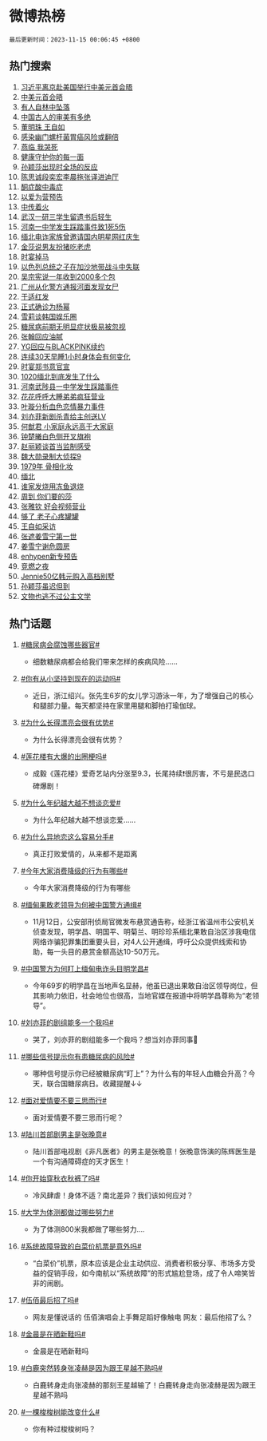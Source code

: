 # 微博热榜

`最后更新时间：2023-11-15 00:06:45 +0800`

## 热门搜索

1. [习近平离京赴美国举行中美元首会晤](https://m.weibo.cn/search?containerid=100103type%3D1%26t%3D10%26q%3D%23%E4%B9%A0%E8%BF%91%E5%B9%B3%E7%A6%BB%E4%BA%AC%E8%B5%B4%E7%BE%8E%E5%9B%BD%E4%B8%BE%E8%A1%8C%E4%B8%AD%E7%BE%8E%E5%85%83%E9%A6%96%E4%BC%9A%E6%99%A4%23&stream_entry_id=51&isnewpage=1&extparam=seat%3D1%26q%3D%2523%25E4%25B9%25A0%25E8%25BF%2591%25E5%25B9%25B3%25E7%25A6%25BB%25E4%25BA%25AC%25E8%25B5%25B4%25E7%25BE%258E%25E5%259B%25BD%25E4%25B8%25BE%25E8%25A1%258C%25E4%25B8%25AD%25E7%25BE%258E%25E5%2585%2583%25E9%25A6%2596%25E4%25BC%259A%25E6%2599%25A4%2523%26filter_type%3Drealtimehot%26stream_entry_id%3D51%26c_type%3D51%26pos%3D0%26cate%3D10103%26dgr%3D0%26display_time%3D1699978003%26pre_seqid%3D1699978003020020871227)
1. [中美元首会晤](https://m.weibo.cn/search?containerid=100103type%3D1%26t%3D10%26q%3D%23%E4%B8%AD%E7%BE%8E%E5%85%83%E9%A6%96%E4%BC%9A%E6%99%A4%23&stream_entry_id=31&isnewpage=1&extparam=seat%3D1%26lcate%3D5001%26c_type%3D31%26q%3D%2523%25E4%25B8%25AD%25E7%25BE%258E%25E5%2585%2583%25E9%25A6%2596%25E4%25BC%259A%25E6%2599%25A4%2523%26cate%3D5001%26dgr%3D0%26stream_entry_id%3D31%26filter_type%3Drealtimehot%26band_rank%3D1%26realpos%3D1%26flag%3D0%26pos%3D0%26display_time%3D1699978003%26pre_seqid%3D1699978003020020871227)
1. [有人自林中坠落](https://m.weibo.cn/search?containerid=100103type%3D1%26t%3D10%26q%3D%23%E6%9C%89%E4%BA%BA%E8%87%AA%E6%9E%97%E4%B8%AD%E5%9D%A0%E8%90%BD%23&stream_entry_id=31&isnewpage=1&extparam=seat%3D1%26lcate%3D5001%26c_type%3D31%26q%3D%2523%25E6%259C%2589%25E4%25BA%25BA%25E8%2587%25AA%25E6%259E%2597%25E4%25B8%25AD%25E5%259D%25A0%25E8%2590%25BD%2523%26cate%3D5001%26dgr%3D0%26stream_entry_id%3D31%26filter_type%3Drealtimehot%26band_rank%3D2%26realpos%3D2%26flag%3D0%26pos%3D1%26display_time%3D1699978003%26pre_seqid%3D1699978003020020871227)
1. [中国古人的审美有多绝](https://m.weibo.cn/search?containerid=100103type%3D1%26t%3D10%26q%3D%23%E4%B8%AD%E5%9B%BD%E5%8F%A4%E4%BA%BA%E7%9A%84%E5%AE%A1%E7%BE%8E%E6%9C%89%E5%A4%9A%E7%BB%9D%23&stream_entry_id=31&isnewpage=1&extparam=seat%3D1%26lcate%3D5001%26c_type%3D31%26q%3D%2523%25E4%25B8%25AD%25E5%259B%25BD%25E5%258F%25A4%25E4%25BA%25BA%25E7%259A%2584%25E5%25AE%25A1%25E7%25BE%258E%25E6%259C%2589%25E5%25A4%259A%25E7%25BB%259D%2523%26cate%3D5001%26dgr%3D0%26stream_entry_id%3D31%26filter_type%3Drealtimehot%26band_rank%3D3%26realpos%3D3%26flag%3D0%26pos%3D2%26display_time%3D1699978003%26pre_seqid%3D1699978003020020871227)
1. [董明珠 王自如](https://m.weibo.cn/search?containerid=100103type%3D1%26t%3D10%26q%3D%E8%91%A3%E6%98%8E%E7%8F%A0+%E7%8E%8B%E8%87%AA%E5%A6%82&stream_entry_id=31&isnewpage=1&extparam=seat%3D1%26lcate%3D5001%26c_type%3D31%26q%3D%25E8%2591%25A3%25E6%2598%258E%25E7%258F%25A0%2520%25E7%258E%258B%25E8%2587%25AA%25E5%25A6%2582%26cate%3D5001%26dgr%3D0%26stream_entry_id%3D31%26filter_type%3Drealtimehot%26band_rank%3D4%26realpos%3D4%26flag%3D1%26pos%3D3%26display_time%3D1699978003%26pre_seqid%3D1699978003020020871227)
1. [感染幽门螺杆菌胃癌风险或翻倍](https://m.weibo.cn/search?containerid=100103type%3D1%26t%3D10%26q%3D%23%E6%84%9F%E6%9F%93%E5%B9%BD%E9%97%A8%E8%9E%BA%E6%9D%86%E8%8F%8C%E8%83%83%E7%99%8C%E9%A3%8E%E9%99%A9%E6%88%96%E7%BF%BB%E5%80%8D%23&stream_entry_id=31&isnewpage=1&extparam=seat%3D1%26lcate%3D5001%26c_type%3D31%26q%3D%2523%25E6%2584%259F%25E6%259F%2593%25E5%25B9%25BD%25E9%2597%25A8%25E8%259E%25BA%25E6%259D%2586%25E8%258F%258C%25E8%2583%2583%25E7%2599%258C%25E9%25A3%258E%25E9%2599%25A9%25E6%2588%2596%25E7%25BF%25BB%25E5%2580%258D%2523%26cate%3D5001%26dgr%3D0%26stream_entry_id%3D31%26filter_type%3Drealtimehot%26band_rank%3D5%26realpos%3D5%26flag%3D1%26pos%3D4%26display_time%3D1699978003%26pre_seqid%3D1699978003020020871227)
1. [燕临 我哭死](https://m.weibo.cn/search?containerid=100103type%3D1%26t%3D10%26q%3D%E7%87%95%E4%B8%B4+%E6%88%91%E5%93%AD%E6%AD%BB&stream_entry_id=31&isnewpage=1&extparam=seat%3D1%26lcate%3D5001%26c_type%3D31%26q%3D%25E7%2587%2595%25E4%25B8%25B4%2520%25E6%2588%2591%25E5%2593%25AD%25E6%25AD%25BB%26cate%3D5001%26dgr%3D0%26stream_entry_id%3D31%26filter_type%3Drealtimehot%26band_rank%3D6%26realpos%3D6%26flag%3D0%26pos%3D5%26display_time%3D1699978003%26pre_seqid%3D1699978003020020871227)
1. [健康守护你的每一面](https://m.weibo.cn/search?containerid=100103type%3D1%26t%3D10%26q%3D%23%E5%81%A5%E5%BA%B7%E5%AE%88%E6%8A%A4%E4%BD%A0%E7%9A%84%E6%AF%8F%E4%B8%80%E9%9D%A2%23&stream_entry_id=31&isnewpage=1&extparam=seat%3D1%26topic_ad%3D1%26lcate%3D5001%26stream_entry_id%3D31%26c_type%3D31%26q%3D%2523%25E5%2581%25A5%25E5%25BA%25B7%25E5%25AE%2588%25E6%258A%25A4%25E4%25BD%25A0%25E7%259A%2584%25E6%25AF%258F%25E4%25B8%2580%25E9%259D%25A2%2523%26dgr%3D0%26filter_type%3Drealtimehot%26adid%3D211485%26is_ad_pos%3D1%26band_rank%3D7%26pos%3D6%26cate%3D5001%26display_time%3D1699978003%26pre_seqid%3D1699978003020020871227)
1. [孙颖莎出现时全场的反应](https://m.weibo.cn/search?containerid=100103type%3D1%26t%3D10%26q%3D%23%E5%AD%99%E9%A2%96%E8%8E%8E%E5%87%BA%E7%8E%B0%E6%97%B6%E5%85%A8%E5%9C%BA%E7%9A%84%E5%8F%8D%E5%BA%94%23&stream_entry_id=31&isnewpage=1&extparam=seat%3D1%26lcate%3D5001%26c_type%3D31%26q%3D%2523%25E5%25AD%2599%25E9%25A2%2596%25E8%258E%258E%25E5%2587%25BA%25E7%258E%25B0%25E6%2597%25B6%25E5%2585%25A8%25E5%259C%25BA%25E7%259A%2584%25E5%258F%258D%25E5%25BA%2594%2523%26cate%3D5001%26dgr%3D0%26stream_entry_id%3D31%26filter_type%3Drealtimehot%26band_rank%3D7%26realpos%3D7%26flag%3D16%26pos%3D7%26display_time%3D1699978003%26pre_seqid%3D1699978003020020871227)
1. [陈思诚段奕宏李晨拖张译进迪厅](https://m.weibo.cn/search?containerid=100103type%3D1%26t%3D10%26q%3D%E9%99%88%E6%80%9D%E8%AF%9A%E6%AE%B5%E5%A5%95%E5%AE%8F%E6%9D%8E%E6%99%A8%E6%8B%96%E5%BC%A0%E8%AF%91%E8%BF%9B%E8%BF%AA%E5%8E%85&stream_entry_id=31&isnewpage=1&extparam=seat%3D1%26lcate%3D5001%26c_type%3D31%26q%3D%25E9%2599%2588%25E6%2580%259D%25E8%25AF%259A%25E6%25AE%25B5%25E5%25A5%2595%25E5%25AE%258F%25E6%259D%258E%25E6%2599%25A8%25E6%258B%2596%25E5%25BC%25A0%25E8%25AF%2591%25E8%25BF%259B%25E8%25BF%25AA%25E5%258E%2585%26cate%3D5001%26dgr%3D0%26stream_entry_id%3D31%26filter_type%3Drealtimehot%26band_rank%3D8%26realpos%3D8%26flag%3D1%26pos%3D8%26display_time%3D1699978003%26pre_seqid%3D1699978003020020871227)
1. [酮症酸中毒症](https://m.weibo.cn/search?containerid=100103type%3D1%26t%3D10%26q%3D%23%E9%85%AE%E7%97%87%E9%85%B8%E4%B8%AD%E6%AF%92%E7%97%87%23&stream_entry_id=31&isnewpage=1&extparam=seat%3D1%26lcate%3D5001%26c_type%3D31%26q%3D%2523%25E9%2585%25AE%25E7%2597%2587%25E9%2585%25B8%25E4%25B8%25AD%25E6%25AF%2592%25E7%2597%2587%2523%26cate%3D5001%26dgr%3D0%26stream_entry_id%3D31%26filter_type%3Drealtimehot%26band_rank%3D9%26realpos%3D9%26flag%3D0%26pos%3D9%26display_time%3D1699978003%26pre_seqid%3D1699978003020020871227)
1. [以爱为营预告](https://m.weibo.cn/search?containerid=100103type%3D1%26t%3D10%26q%3D%E4%BB%A5%E7%88%B1%E4%B8%BA%E8%90%A5%E9%A2%84%E5%91%8A&stream_entry_id=31&isnewpage=1&extparam=seat%3D1%26lcate%3D5001%26c_type%3D31%26q%3D%25E4%25BB%25A5%25E7%2588%25B1%25E4%25B8%25BA%25E8%2590%25A5%25E9%25A2%2584%25E5%2591%258A%26cate%3D5001%26dgr%3D0%26stream_entry_id%3D31%26filter_type%3Drealtimehot%26band_rank%3D10%26realpos%3D10%26flag%3D0%26pos%3D10%26display_time%3D1699978003%26pre_seqid%3D1699978003020020871227)
1. [中传着火](https://m.weibo.cn/search?containerid=100103type%3D1%26t%3D10%26q%3D%E4%B8%AD%E4%BC%A0%E7%9D%80%E7%81%AB&stream_entry_id=31&isnewpage=1&extparam=seat%3D1%26lcate%3D5001%26c_type%3D31%26q%3D%25E4%25B8%25AD%25E4%25BC%25A0%25E7%259D%2580%25E7%2581%25AB%26cate%3D5001%26dgr%3D0%26stream_entry_id%3D31%26filter_type%3Drealtimehot%26band_rank%3D11%26realpos%3D11%26flag%3D1%26pos%3D11%26display_time%3D1699978003%26pre_seqid%3D1699978003020020871227)
1. [武汉一研三学生留遗书后轻生](https://m.weibo.cn/search?containerid=100103type%3D1%26t%3D10%26q%3D%23%E6%AD%A6%E6%B1%89%E4%B8%80%E7%A0%94%E4%B8%89%E5%AD%A6%E7%94%9F%E7%95%99%E9%81%97%E4%B9%A6%E5%90%8E%E8%BD%BB%E7%94%9F%23&stream_entry_id=31&isnewpage=1&extparam=seat%3D1%26lcate%3D5001%26c_type%3D31%26q%3D%2523%25E6%25AD%25A6%25E6%25B1%2589%25E4%25B8%2580%25E7%25A0%2594%25E4%25B8%2589%25E5%25AD%25A6%25E7%2594%259F%25E7%2595%2599%25E9%2581%2597%25E4%25B9%25A6%25E5%2590%258E%25E8%25BD%25BB%25E7%2594%259F%2523%26cate%3D5001%26dgr%3D0%26stream_entry_id%3D31%26filter_type%3Drealtimehot%26band_rank%3D12%26realpos%3D12%26flag%3D1%26pos%3D12%26display_time%3D1699978003%26pre_seqid%3D1699978003020020871227)
1. [河南一中学发生踩踏事件致1死5伤](https://m.weibo.cn/search?containerid=100103type%3D1%26t%3D10%26q%3D%23%E6%B2%B3%E5%8D%97%E4%B8%80%E4%B8%AD%E5%AD%A6%E5%8F%91%E7%94%9F%E8%B8%A9%E8%B8%8F%E4%BA%8B%E4%BB%B6%E8%87%B41%E6%AD%BB5%E4%BC%A4%23&stream_entry_id=31&isnewpage=1&extparam=seat%3D1%26lcate%3D5001%26c_type%3D31%26q%3D%2523%25E6%25B2%25B3%25E5%258D%2597%25E4%25B8%2580%25E4%25B8%25AD%25E5%25AD%25A6%25E5%258F%2591%25E7%2594%259F%25E8%25B8%25A9%25E8%25B8%258F%25E4%25BA%258B%25E4%25BB%25B6%25E8%2587%25B41%25E6%25AD%25BB5%25E4%25BC%25A4%2523%26cate%3D5001%26dgr%3D0%26stream_entry_id%3D31%26filter_type%3Drealtimehot%26band_rank%3D13%26realpos%3D13%26flag%3D1%26pos%3D13%26display_time%3D1699978003%26pre_seqid%3D1699978003020020871227)
1. [缅北电诈家族曾邀请国内明星网红庆生](https://m.weibo.cn/search?containerid=100103type%3D1%26t%3D10%26q%3D%23%E7%BC%85%E5%8C%97%E7%94%B5%E8%AF%88%E5%AE%B6%E6%97%8F%E6%9B%BE%E9%82%80%E8%AF%B7%E5%9B%BD%E5%86%85%E6%98%8E%E6%98%9F%E7%BD%91%E7%BA%A2%E5%BA%86%E7%94%9F%23&stream_entry_id=31&isnewpage=1&extparam=seat%3D1%26lcate%3D5001%26c_type%3D31%26q%3D%2523%25E7%25BC%2585%25E5%258C%2597%25E7%2594%25B5%25E8%25AF%2588%25E5%25AE%25B6%25E6%2597%258F%25E6%259B%25BE%25E9%2582%2580%25E8%25AF%25B7%25E5%259B%25BD%25E5%2586%2585%25E6%2598%258E%25E6%2598%259F%25E7%25BD%2591%25E7%25BA%25A2%25E5%25BA%2586%25E7%2594%259F%2523%26cate%3D5001%26dgr%3D0%26stream_entry_id%3D31%26filter_type%3Drealtimehot%26band_rank%3D14%26realpos%3D14%26flag%3D2%26pos%3D14%26display_time%3D1699978003%26pre_seqid%3D1699978003020020871227)
1. [金莎说男友扮猪吃老虎](https://m.weibo.cn/search?containerid=100103type%3D1%26t%3D10%26q%3D%23%E9%87%91%E8%8E%8E%E8%AF%B4%E7%94%B7%E5%8F%8B%E6%89%AE%E7%8C%AA%E5%90%83%E8%80%81%E8%99%8E%23&stream_entry_id=31&isnewpage=1&extparam=seat%3D1%26lcate%3D5001%26c_type%3D31%26q%3D%2523%25E9%2587%2591%25E8%258E%258E%25E8%25AF%25B4%25E7%2594%25B7%25E5%258F%258B%25E6%2589%25AE%25E7%258C%25AA%25E5%2590%2583%25E8%2580%2581%25E8%2599%258E%2523%26cate%3D5001%26dgr%3D0%26stream_entry_id%3D31%26filter_type%3Drealtimehot%26band_rank%3D15%26realpos%3D15%26flag%3D2%26pos%3D15%26display_time%3D1699978003%26pre_seqid%3D1699978003020020871227)
1. [时宴掉马](https://m.weibo.cn/search?containerid=100103type%3D1%26t%3D10%26q%3D%23%E6%97%B6%E5%AE%B4%E6%8E%89%E9%A9%AC%23&stream_entry_id=31&isnewpage=1&extparam=seat%3D1%26lcate%3D5001%26c_type%3D31%26q%3D%2523%25E6%2597%25B6%25E5%25AE%25B4%25E6%258E%2589%25E9%25A9%25AC%2523%26cate%3D5001%26dgr%3D0%26stream_entry_id%3D31%26filter_type%3Drealtimehot%26band_rank%3D16%26realpos%3D16%26flag%3D1%26pos%3D16%26display_time%3D1699978003%26pre_seqid%3D1699978003020020871227)
1. [以色列总统之子在加沙地带战斗中失联](https://m.weibo.cn/search?containerid=100103type%3D1%26t%3D10%26q%3D%23%E4%BB%A5%E8%89%B2%E5%88%97%E6%80%BB%E7%BB%9F%E4%B9%8B%E5%AD%90%E5%9C%A8%E5%8A%A0%E6%B2%99%E5%9C%B0%E5%B8%A6%E6%88%98%E6%96%97%E4%B8%AD%E5%A4%B1%E8%81%94%23&stream_entry_id=31&isnewpage=1&extparam=seat%3D1%26lcate%3D5001%26c_type%3D31%26q%3D%2523%25E4%25BB%25A5%25E8%2589%25B2%25E5%2588%2597%25E6%2580%25BB%25E7%25BB%259F%25E4%25B9%258B%25E5%25AD%2590%25E5%259C%25A8%25E5%258A%25A0%25E6%25B2%2599%25E5%259C%25B0%25E5%25B8%25A6%25E6%2588%2598%25E6%2596%2597%25E4%25B8%25AD%25E5%25A4%25B1%25E8%2581%2594%2523%26cate%3D5001%26dgr%3D0%26stream_entry_id%3D31%26filter_type%3Drealtimehot%26band_rank%3D17%26realpos%3D17%26flag%3D0%26pos%3D17%26display_time%3D1699978003%26pre_seqid%3D1699978003020020871227)
1. [吴宗宪说一年收到2000多个包](https://m.weibo.cn/search?containerid=100103type%3D1%26t%3D10%26q%3D%23%E5%90%B4%E5%AE%97%E5%AE%AA%E8%AF%B4%E4%B8%80%E5%B9%B4%E6%94%B6%E5%88%B02000%E5%A4%9A%E4%B8%AA%E5%8C%85%23&stream_entry_id=31&isnewpage=1&extparam=seat%3D1%26lcate%3D5001%26c_type%3D31%26q%3D%2523%25E5%2590%25B4%25E5%25AE%2597%25E5%25AE%25AA%25E8%25AF%25B4%25E4%25B8%2580%25E5%25B9%25B4%25E6%2594%25B6%25E5%2588%25B02000%25E5%25A4%259A%25E4%25B8%25AA%25E5%258C%2585%2523%26cate%3D5001%26dgr%3D0%26stream_entry_id%3D31%26filter_type%3Drealtimehot%26band_rank%3D18%26realpos%3D18%26flag%3D0%26pos%3D18%26display_time%3D1699978003%26pre_seqid%3D1699978003020020871227)
1. [广州从化警方通报河面发现女尸](https://m.weibo.cn/search?containerid=100103type%3D1%26t%3D10%26q%3D%23%E5%B9%BF%E5%B7%9E%E4%BB%8E%E5%8C%96%E8%AD%A6%E6%96%B9%E9%80%9A%E6%8A%A5%E6%B2%B3%E9%9D%A2%E5%8F%91%E7%8E%B0%E5%A5%B3%E5%B0%B8%23&stream_entry_id=31&isnewpage=1&extparam=seat%3D1%26lcate%3D5001%26c_type%3D31%26q%3D%2523%25E5%25B9%25BF%25E5%25B7%259E%25E4%25BB%258E%25E5%258C%2596%25E8%25AD%25A6%25E6%2596%25B9%25E9%2580%259A%25E6%258A%25A5%25E6%25B2%25B3%25E9%259D%25A2%25E5%258F%2591%25E7%258E%25B0%25E5%25A5%25B3%25E5%25B0%25B8%2523%26cate%3D5001%26dgr%3D0%26stream_entry_id%3D31%26filter_type%3Drealtimehot%26band_rank%3D19%26realpos%3D19%26flag%3D0%26pos%3D19%26display_time%3D1699978003%26pre_seqid%3D1699978003020020871227)
1. [于适红发](https://m.weibo.cn/search?containerid=100103type%3D1%26t%3D10%26q%3D%23%E4%BA%8E%E9%80%82%E7%BA%A2%E5%8F%91%23&stream_entry_id=31&isnewpage=1&extparam=seat%3D1%26lcate%3D5001%26c_type%3D31%26q%3D%2523%25E4%25BA%258E%25E9%2580%2582%25E7%25BA%25A2%25E5%258F%2591%2523%26cate%3D5001%26dgr%3D0%26stream_entry_id%3D31%26filter_type%3Drealtimehot%26band_rank%3D20%26realpos%3D20%26flag%3D1%26pos%3D20%26display_time%3D1699978003%26pre_seqid%3D1699978003020020871227)
1. [正式确诊为杨幂](https://m.weibo.cn/search?containerid=100103type%3D1%26t%3D10%26q%3D%E6%AD%A3%E5%BC%8F%E7%A1%AE%E8%AF%8A%E4%B8%BA%E6%9D%A8%E5%B9%82&stream_entry_id=31&isnewpage=1&extparam=seat%3D1%26lcate%3D5001%26c_type%3D31%26q%3D%25E6%25AD%25A3%25E5%25BC%258F%25E7%25A1%25AE%25E8%25AF%258A%25E4%25B8%25BA%25E6%259D%25A8%25E5%25B9%2582%26cate%3D5001%26dgr%3D0%26stream_entry_id%3D31%26filter_type%3Drealtimehot%26band_rank%3D21%26realpos%3D21%26flag%3D0%26pos%3D21%26display_time%3D1699978003%26pre_seqid%3D1699978003020020871227)
1. [雪莉谈韩国娱乐圈](https://m.weibo.cn/search?containerid=100103type%3D1%26t%3D10%26q%3D%23%E9%9B%AA%E8%8E%89%E8%B0%88%E9%9F%A9%E5%9B%BD%E5%A8%B1%E4%B9%90%E5%9C%88%23&stream_entry_id=31&isnewpage=1&extparam=seat%3D1%26lcate%3D5001%26c_type%3D31%26q%3D%2523%25E9%259B%25AA%25E8%258E%2589%25E8%25B0%2588%25E9%259F%25A9%25E5%259B%25BD%25E5%25A8%25B1%25E4%25B9%2590%25E5%259C%2588%2523%26cate%3D5001%26dgr%3D0%26stream_entry_id%3D31%26filter_type%3Drealtimehot%26band_rank%3D22%26realpos%3D22%26flag%3D0%26pos%3D22%26display_time%3D1699978003%26pre_seqid%3D1699978003020020871227)
1. [糖尿病前期无明显症状极易被忽视](https://m.weibo.cn/search?containerid=100103type%3D1%26t%3D10%26q%3D%23%E7%B3%96%E5%B0%BF%E7%97%85%E5%89%8D%E6%9C%9F%E6%97%A0%E6%98%8E%E6%98%BE%E7%97%87%E7%8A%B6%E6%9E%81%E6%98%93%E8%A2%AB%E5%BF%BD%E8%A7%86%23&stream_entry_id=31&isnewpage=1&extparam=seat%3D1%26lcate%3D5001%26c_type%3D31%26q%3D%2523%25E7%25B3%2596%25E5%25B0%25BF%25E7%2597%2585%25E5%2589%258D%25E6%259C%259F%25E6%2597%25A0%25E6%2598%258E%25E6%2598%25BE%25E7%2597%2587%25E7%258A%25B6%25E6%259E%2581%25E6%2598%2593%25E8%25A2%25AB%25E5%25BF%25BD%25E8%25A7%2586%2523%26cate%3D5001%26dgr%3D0%26stream_entry_id%3D31%26filter_type%3Drealtimehot%26band_rank%3D23%26realpos%3D23%26flag%3D1%26pos%3D23%26display_time%3D1699978003%26pre_seqid%3D1699978003020020871227)
1. [张翰回应油腻](https://m.weibo.cn/search?containerid=100103type%3D1%26t%3D10%26q%3D%23%E5%BC%A0%E7%BF%B0%E5%9B%9E%E5%BA%94%E6%B2%B9%E8%85%BB%23&stream_entry_id=31&isnewpage=1&extparam=seat%3D1%26lcate%3D5001%26c_type%3D31%26q%3D%2523%25E5%25BC%25A0%25E7%25BF%25B0%25E5%259B%259E%25E5%25BA%2594%25E6%25B2%25B9%25E8%2585%25BB%2523%26cate%3D5001%26dgr%3D0%26stream_entry_id%3D31%26filter_type%3Drealtimehot%26band_rank%3D24%26realpos%3D24%26flag%3D0%26pos%3D24%26display_time%3D1699978003%26pre_seqid%3D1699978003020020871227)
1. [YG回应与BLACKPINK续约](https://m.weibo.cn/search?containerid=100103type%3D1%26t%3D10%26q%3D%23YG%E5%9B%9E%E5%BA%94%E4%B8%8EBLACKPINK%E7%BB%AD%E7%BA%A6%23&stream_entry_id=31&isnewpage=1&extparam=seat%3D1%26lcate%3D5001%26c_type%3D31%26q%3D%2523YG%25E5%259B%259E%25E5%25BA%2594%25E4%25B8%258EBLACKPINK%25E7%25BB%25AD%25E7%25BA%25A6%2523%26cate%3D5001%26dgr%3D0%26stream_entry_id%3D31%26filter_type%3Drealtimehot%26band_rank%3D25%26realpos%3D25%26flag%3D0%26pos%3D25%26display_time%3D1699978003%26pre_seqid%3D1699978003020020871227)
1. [连续30天早睡1小时身体会有何变化](https://m.weibo.cn/search?containerid=100103type%3D1%26t%3D10%26q%3D%23%E8%BF%9E%E7%BB%AD30%E5%A4%A9%E6%97%A9%E7%9D%A11%E5%B0%8F%E6%97%B6%E8%BA%AB%E4%BD%93%E4%BC%9A%E6%9C%89%E4%BD%95%E5%8F%98%E5%8C%96%23&stream_entry_id=31&isnewpage=1&extparam=seat%3D1%26lcate%3D5001%26c_type%3D31%26q%3D%2523%25E8%25BF%259E%25E7%25BB%25AD30%25E5%25A4%25A9%25E6%2597%25A9%25E7%259D%25A11%25E5%25B0%258F%25E6%2597%25B6%25E8%25BA%25AB%25E4%25BD%2593%25E4%25BC%259A%25E6%259C%2589%25E4%25BD%2595%25E5%258F%2598%25E5%258C%2596%2523%26cate%3D5001%26dgr%3D0%26stream_entry_id%3D31%26filter_type%3Drealtimehot%26band_rank%3D26%26realpos%3D26%26flag%3D0%26pos%3D26%26display_time%3D1699978003%26pre_seqid%3D1699978003020020871227)
1. [时宴郑书意官宣](https://m.weibo.cn/search?containerid=100103type%3D1%26t%3D10%26q%3D%23%E6%97%B6%E5%AE%B4%E9%83%91%E4%B9%A6%E6%84%8F%E5%AE%98%E5%AE%A3%23&stream_entry_id=31&isnewpage=1&extparam=seat%3D1%26lcate%3D5001%26c_type%3D31%26q%3D%2523%25E6%2597%25B6%25E5%25AE%25B4%25E9%2583%2591%25E4%25B9%25A6%25E6%2584%258F%25E5%25AE%2598%25E5%25AE%25A3%2523%26cate%3D5001%26dgr%3D0%26stream_entry_id%3D31%26filter_type%3Drealtimehot%26band_rank%3D27%26realpos%3D27%26flag%3D0%26pos%3D27%26display_time%3D1699978003%26pre_seqid%3D1699978003020020871227)
1. [1020缅北到底发生了什么](https://m.weibo.cn/search?containerid=100103type%3D1%26t%3D10%26q%3D1020%E7%BC%85%E5%8C%97%E5%88%B0%E5%BA%95%E5%8F%91%E7%94%9F%E4%BA%86%E4%BB%80%E4%B9%88&stream_entry_id=31&isnewpage=1&extparam=seat%3D1%26lcate%3D5001%26c_type%3D31%26q%3D1020%25E7%25BC%2585%25E5%258C%2597%25E5%2588%25B0%25E5%25BA%2595%25E5%258F%2591%25E7%2594%259F%25E4%25BA%2586%25E4%25BB%2580%25E4%25B9%2588%26cate%3D5001%26dgr%3D0%26stream_entry_id%3D31%26filter_type%3Drealtimehot%26band_rank%3D28%26realpos%3D28%26flag%3D0%26pos%3D28%26display_time%3D1699978003%26pre_seqid%3D1699978003020020871227)
1. [河南武陟县一中学发生踩踏事件](https://m.weibo.cn/search?containerid=100103type%3D1%26t%3D10%26q%3D%23%E6%B2%B3%E5%8D%97%E6%AD%A6%E9%99%9F%E5%8E%BF%E4%B8%80%E4%B8%AD%E5%AD%A6%E5%8F%91%E7%94%9F%E8%B8%A9%E8%B8%8F%E4%BA%8B%E4%BB%B6%23&stream_entry_id=31&isnewpage=1&extparam=seat%3D1%26lcate%3D5001%26c_type%3D31%26q%3D%2523%25E6%25B2%25B3%25E5%258D%2597%25E6%25AD%25A6%25E9%2599%259F%25E5%258E%25BF%25E4%25B8%2580%25E4%25B8%25AD%25E5%25AD%25A6%25E5%258F%2591%25E7%2594%259F%25E8%25B8%25A9%25E8%25B8%258F%25E4%25BA%258B%25E4%25BB%25B6%2523%26cate%3D5001%26dgr%3D0%26stream_entry_id%3D31%26filter_type%3Drealtimehot%26band_rank%3D29%26realpos%3D29%26flag%3D1%26pos%3D29%26display_time%3D1699978003%26pre_seqid%3D1699978003020020871227)
1. [花花呼呼大睡弟弟疯狂营业](https://m.weibo.cn/search?containerid=100103type%3D1%26t%3D10%26q%3D%23%E8%8A%B1%E8%8A%B1%E5%91%BC%E5%91%BC%E5%A4%A7%E7%9D%A1%E5%BC%9F%E5%BC%9F%E7%96%AF%E7%8B%82%E8%90%A5%E4%B8%9A%23&stream_entry_id=31&isnewpage=1&extparam=seat%3D1%26lcate%3D5001%26c_type%3D31%26q%3D%2523%25E8%258A%25B1%25E8%258A%25B1%25E5%2591%25BC%25E5%2591%25BC%25E5%25A4%25A7%25E7%259D%25A1%25E5%25BC%259F%25E5%25BC%259F%25E7%2596%25AF%25E7%258B%2582%25E8%2590%25A5%25E4%25B8%259A%2523%26cate%3D5001%26dgr%3D0%26stream_entry_id%3D31%26filter_type%3Drealtimehot%26band_rank%3D30%26realpos%3D30%26flag%3D32768%26pos%3D30%26display_time%3D1699978003%26pre_seqid%3D1699978003020020871227)
1. [叶璇分析血色恋情暴力事件](https://m.weibo.cn/search?containerid=100103type%3D1%26t%3D10%26q%3D%E5%8F%B6%E7%92%87%E5%88%86%E6%9E%90%E8%A1%80%E8%89%B2%E6%81%8B%E6%83%85%E6%9A%B4%E5%8A%9B%E4%BA%8B%E4%BB%B6&stream_entry_id=31&isnewpage=1&extparam=seat%3D1%26lcate%3D5001%26c_type%3D31%26q%3D%25E5%258F%25B6%25E7%2592%2587%25E5%2588%2586%25E6%259E%2590%25E8%25A1%2580%25E8%2589%25B2%25E6%2581%258B%25E6%2583%2585%25E6%259A%25B4%25E5%258A%259B%25E4%25BA%258B%25E4%25BB%25B6%26cate%3D5001%26dgr%3D0%26stream_entry_id%3D31%26filter_type%3Drealtimehot%26band_rank%3D31%26realpos%3D31%26flag%3D1%26pos%3D31%26display_time%3D1699978003%26pre_seqid%3D1699978003020020871227)
1. [刘亦菲新剧杀青给主创送LV](https://m.weibo.cn/search?containerid=100103type%3D1%26t%3D10%26q%3D%23%E5%88%98%E4%BA%A6%E8%8F%B2%E6%96%B0%E5%89%A7%E6%9D%80%E9%9D%92%E7%BB%99%E4%B8%BB%E5%88%9B%E9%80%81LV%23&stream_entry_id=31&isnewpage=1&extparam=seat%3D1%26lcate%3D5001%26c_type%3D31%26q%3D%2523%25E5%2588%2598%25E4%25BA%25A6%25E8%258F%25B2%25E6%2596%25B0%25E5%2589%25A7%25E6%259D%2580%25E9%259D%2592%25E7%25BB%2599%25E4%25B8%25BB%25E5%2588%259B%25E9%2580%2581LV%2523%26cate%3D5001%26dgr%3D0%26stream_entry_id%3D31%26filter_type%3Drealtimehot%26band_rank%3D32%26realpos%3D32%26flag%3D0%26pos%3D32%26display_time%3D1699978003%26pre_seqid%3D1699978003020020871227)
1. [何猷君 小家庭永远高于大家庭](https://m.weibo.cn/search?containerid=100103type%3D1%26t%3D10%26q%3D%E4%BD%95%E7%8C%B7%E5%90%9B+%E5%B0%8F%E5%AE%B6%E5%BA%AD%E6%B0%B8%E8%BF%9C%E9%AB%98%E4%BA%8E%E5%A4%A7%E5%AE%B6%E5%BA%AD&stream_entry_id=31&isnewpage=1&extparam=seat%3D1%26lcate%3D5001%26c_type%3D31%26q%3D%25E4%25BD%2595%25E7%258C%25B7%25E5%2590%259B%2520%25E5%25B0%258F%25E5%25AE%25B6%25E5%25BA%25AD%25E6%25B0%25B8%25E8%25BF%259C%25E9%25AB%2598%25E4%25BA%258E%25E5%25A4%25A7%25E5%25AE%25B6%25E5%25BA%25AD%26cate%3D5001%26dgr%3D0%26stream_entry_id%3D31%26filter_type%3Drealtimehot%26band_rank%3D33%26realpos%3D33%26flag%3D0%26pos%3D33%26display_time%3D1699978003%26pre_seqid%3D1699978003020020871227)
1. [钟楚曦白色侧开叉旗袍](https://m.weibo.cn/search?containerid=100103type%3D1%26t%3D10%26q%3D%23%E9%92%9F%E6%A5%9A%E6%9B%A6%E7%99%BD%E8%89%B2%E4%BE%A7%E5%BC%80%E5%8F%89%E6%97%97%E8%A2%8D%23&stream_entry_id=31&isnewpage=1&extparam=seat%3D1%26lcate%3D5001%26c_type%3D31%26q%3D%2523%25E9%2592%259F%25E6%25A5%259A%25E6%259B%25A6%25E7%2599%25BD%25E8%2589%25B2%25E4%25BE%25A7%25E5%25BC%2580%25E5%258F%2589%25E6%2597%2597%25E8%25A2%258D%2523%26cate%3D5001%26dgr%3D0%26stream_entry_id%3D31%26filter_type%3Drealtimehot%26band_rank%3D34%26realpos%3D34%26flag%3D1%26pos%3D34%26display_time%3D1699978003%26pre_seqid%3D1699978003020020871227)
1. [赵丽颖谈首当监制感受](https://m.weibo.cn/search?containerid=100103type%3D1%26t%3D10%26q%3D%23%E8%B5%B5%E4%B8%BD%E9%A2%96%E8%B0%88%E9%A6%96%E5%BD%93%E7%9B%91%E5%88%B6%E6%84%9F%E5%8F%97%23&stream_entry_id=31&isnewpage=1&extparam=seat%3D1%26lcate%3D5001%26c_type%3D31%26q%3D%2523%25E8%25B5%25B5%25E4%25B8%25BD%25E9%25A2%2596%25E8%25B0%2588%25E9%25A6%2596%25E5%25BD%2593%25E7%259B%2591%25E5%2588%25B6%25E6%2584%259F%25E5%258F%2597%2523%26cate%3D5001%26dgr%3D0%26stream_entry_id%3D31%26filter_type%3Drealtimehot%26band_rank%3D35%26realpos%3D35%26flag%3D0%26pos%3D35%26display_time%3D1699978003%26pre_seqid%3D1699978003020020871227)
1. [魏大勋录制大侦探9](https://m.weibo.cn/search?containerid=100103type%3D1%26t%3D10%26q%3D%23%E9%AD%8F%E5%A4%A7%E5%8B%8B%E5%BD%95%E5%88%B6%E5%A4%A7%E4%BE%A6%E6%8E%A29%23&stream_entry_id=31&isnewpage=1&extparam=seat%3D1%26lcate%3D5001%26c_type%3D31%26q%3D%2523%25E9%25AD%258F%25E5%25A4%25A7%25E5%258B%258B%25E5%25BD%2595%25E5%2588%25B6%25E5%25A4%25A7%25E4%25BE%25A6%25E6%258E%25A29%2523%26cate%3D5001%26dgr%3D0%26stream_entry_id%3D31%26filter_type%3Drealtimehot%26band_rank%3D36%26realpos%3D36%26flag%3D0%26pos%3D36%26display_time%3D1699978003%26pre_seqid%3D1699978003020020871227)
1. [1979年 骨相化妆](https://m.weibo.cn/search?containerid=100103type%3D1%26t%3D10%26q%3D1979%E5%B9%B4+%E9%AA%A8%E7%9B%B8%E5%8C%96%E5%A6%86&stream_entry_id=31&isnewpage=1&extparam=seat%3D1%26lcate%3D5001%26c_type%3D31%26q%3D1979%25E5%25B9%25B4%2520%25E9%25AA%25A8%25E7%259B%25B8%25E5%258C%2596%25E5%25A6%2586%26cate%3D5001%26dgr%3D0%26stream_entry_id%3D31%26filter_type%3Drealtimehot%26band_rank%3D37%26realpos%3D37%26flag%3D0%26pos%3D37%26display_time%3D1699978003%26pre_seqid%3D1699978003020020871227)
1. [缅北](https://m.weibo.cn/search?containerid=100103type%3D1%26t%3D10%26q%3D%E7%BC%85%E5%8C%97&stream_entry_id=31&isnewpage=1&extparam=seat%3D1%26lcate%3D5001%26c_type%3D31%26q%3D%25E7%25BC%2585%25E5%258C%2597%26cate%3D5001%26dgr%3D0%26stream_entry_id%3D31%26filter_type%3Drealtimehot%26band_rank%3D38%26realpos%3D38%26flag%3D0%26pos%3D38%26display_time%3D1699978003%26pre_seqid%3D1699978003020020871227)
1. [谁家发烧用冻鱼退烧](https://m.weibo.cn/search?containerid=100103type%3D1%26t%3D10%26q%3D%E8%B0%81%E5%AE%B6%E5%8F%91%E7%83%A7%E7%94%A8%E5%86%BB%E9%B1%BC%E9%80%80%E7%83%A7&stream_entry_id=31&isnewpage=1&extparam=seat%3D1%26lcate%3D5001%26c_type%3D31%26q%3D%25E8%25B0%2581%25E5%25AE%25B6%25E5%258F%2591%25E7%2583%25A7%25E7%2594%25A8%25E5%2586%25BB%25E9%25B1%25BC%25E9%2580%2580%25E7%2583%25A7%26cate%3D5001%26dgr%3D0%26stream_entry_id%3D31%26filter_type%3Drealtimehot%26band_rank%3D39%26realpos%3D39%26flag%3D1%26pos%3D39%26display_time%3D1699978003%26pre_seqid%3D1699978003020020871227)
1. [周到 你们要的莎](https://m.weibo.cn/search?containerid=100103type%3D1%26t%3D10%26q%3D%E5%91%A8%E5%88%B0+%E4%BD%A0%E4%BB%AC%E8%A6%81%E7%9A%84%E8%8E%8E&stream_entry_id=31&isnewpage=1&extparam=seat%3D1%26lcate%3D5001%26c_type%3D31%26q%3D%25E5%2591%25A8%25E5%2588%25B0%2520%25E4%25BD%25A0%25E4%25BB%25AC%25E8%25A6%2581%25E7%259A%2584%25E8%258E%258E%26cate%3D5001%26dgr%3D0%26stream_entry_id%3D31%26filter_type%3Drealtimehot%26band_rank%3D40%26realpos%3D40%26flag%3D0%26pos%3D40%26display_time%3D1699978003%26pre_seqid%3D1699978003020020871227)
1. [张雅钦 好会视频营业](https://m.weibo.cn/search?containerid=100103type%3D1%26t%3D10%26q%3D%E5%BC%A0%E9%9B%85%E9%92%A6+%E5%A5%BD%E4%BC%9A%E8%A7%86%E9%A2%91%E8%90%A5%E4%B8%9A&stream_entry_id=31&isnewpage=1&extparam=seat%3D1%26lcate%3D5001%26c_type%3D31%26q%3D%25E5%25BC%25A0%25E9%259B%2585%25E9%2592%25A6%2520%25E5%25A5%25BD%25E4%25BC%259A%25E8%25A7%2586%25E9%25A2%2591%25E8%2590%25A5%25E4%25B8%259A%26cate%3D5001%26dgr%3D0%26stream_entry_id%3D31%26filter_type%3Drealtimehot%26band_rank%3D41%26realpos%3D41%26flag%3D1%26pos%3D41%26display_time%3D1699978003%26pre_seqid%3D1699978003020020871227)
1. [够了 老子心疼罐罐](https://m.weibo.cn/search?containerid=100103type%3D1%26t%3D10%26q%3D%E5%A4%9F%E4%BA%86+%E8%80%81%E5%AD%90%E5%BF%83%E7%96%BC%E7%BD%90%E7%BD%90&stream_entry_id=31&isnewpage=1&extparam=seat%3D1%26lcate%3D5001%26c_type%3D31%26q%3D%25E5%25A4%259F%25E4%25BA%2586%2520%25E8%2580%2581%25E5%25AD%2590%25E5%25BF%2583%25E7%2596%25BC%25E7%25BD%2590%25E7%25BD%2590%26cate%3D5001%26dgr%3D0%26stream_entry_id%3D31%26filter_type%3Drealtimehot%26band_rank%3D42%26realpos%3D42%26flag%3D1%26pos%3D42%26display_time%3D1699978003%26pre_seqid%3D1699978003020020871227)
1. [王自如采访](https://m.weibo.cn/search?containerid=100103type%3D1%26t%3D10%26q%3D%E7%8E%8B%E8%87%AA%E5%A6%82%E9%87%87%E8%AE%BF&stream_entry_id=31&isnewpage=1&extparam=seat%3D1%26lcate%3D5001%26c_type%3D31%26q%3D%25E7%258E%258B%25E8%2587%25AA%25E5%25A6%2582%25E9%2587%2587%25E8%25AE%25BF%26cate%3D5001%26dgr%3D0%26stream_entry_id%3D31%26filter_type%3Drealtimehot%26band_rank%3D43%26realpos%3D43%26flag%3D0%26pos%3D43%26display_time%3D1699978003%26pre_seqid%3D1699978003020020871227)
1. [张遮姜雪宁第一世](https://m.weibo.cn/search?containerid=100103type%3D1%26t%3D10%26q%3D%23%E5%BC%A0%E9%81%AE%E5%A7%9C%E9%9B%AA%E5%AE%81%E7%AC%AC%E4%B8%80%E4%B8%96%23&stream_entry_id=31&isnewpage=1&extparam=seat%3D1%26lcate%3D5001%26c_type%3D31%26q%3D%2523%25E5%25BC%25A0%25E9%2581%25AE%25E5%25A7%259C%25E9%259B%25AA%25E5%25AE%2581%25E7%25AC%25AC%25E4%25B8%2580%25E4%25B8%2596%2523%26cate%3D5001%26dgr%3D0%26stream_entry_id%3D31%26filter_type%3Drealtimehot%26band_rank%3D44%26realpos%3D44%26flag%3D0%26pos%3D44%26display_time%3D1699978003%26pre_seqid%3D1699978003020020871227)
1. [姜雪宁谢危圆房](https://m.weibo.cn/search?containerid=100103type%3D1%26t%3D10%26q%3D%23%E5%A7%9C%E9%9B%AA%E5%AE%81%E8%B0%A2%E5%8D%B1%E5%9C%86%E6%88%BF%23&stream_entry_id=31&isnewpage=1&extparam=seat%3D1%26lcate%3D5001%26c_type%3D31%26q%3D%2523%25E5%25A7%259C%25E9%259B%25AA%25E5%25AE%2581%25E8%25B0%25A2%25E5%258D%25B1%25E5%259C%2586%25E6%2588%25BF%2523%26cate%3D5001%26dgr%3D0%26stream_entry_id%3D31%26filter_type%3Drealtimehot%26band_rank%3D45%26realpos%3D45%26flag%3D0%26pos%3D45%26display_time%3D1699978003%26pre_seqid%3D1699978003020020871227)
1. [enhypen新专预告](https://m.weibo.cn/search?containerid=100103type%3D1%26t%3D10%26q%3Denhypen%E6%96%B0%E4%B8%93%E9%A2%84%E5%91%8A&stream_entry_id=31&isnewpage=1&extparam=seat%3D1%26lcate%3D5001%26c_type%3D31%26q%3Denhypen%25E6%2596%25B0%25E4%25B8%2593%25E9%25A2%2584%25E5%2591%258A%26cate%3D5001%26dgr%3D0%26stream_entry_id%3D31%26filter_type%3Drealtimehot%26band_rank%3D46%26realpos%3D46%26flag%3D1%26pos%3D46%26display_time%3D1699978003%26pre_seqid%3D1699978003020020871227)
1. [竞燃之夜](https://m.weibo.cn/search?containerid=100103type%3D1%26t%3D10%26q%3D%E7%AB%9E%E7%87%83%E4%B9%8B%E5%A4%9C&stream_entry_id=31&isnewpage=1&extparam=seat%3D1%26lcate%3D5001%26c_type%3D31%26q%3D%25E7%25AB%259E%25E7%2587%2583%25E4%25B9%258B%25E5%25A4%259C%26cate%3D5001%26dgr%3D0%26stream_entry_id%3D31%26filter_type%3Drealtimehot%26band_rank%3D47%26realpos%3D47%26flag%3D0%26pos%3D47%26display_time%3D1699978003%26pre_seqid%3D1699978003020020871227)
1. [Jennie50亿韩元购入高档别墅](https://m.weibo.cn/search?containerid=100103type%3D1%26t%3D10%26q%3D%23Jennie50%E4%BA%BF%E9%9F%A9%E5%85%83%E8%B4%AD%E5%85%A5%E9%AB%98%E6%A1%A3%E5%88%AB%E5%A2%85%23&stream_entry_id=31&isnewpage=1&extparam=seat%3D1%26lcate%3D5001%26c_type%3D31%26q%3D%2523Jennie50%25E4%25BA%25BF%25E9%259F%25A9%25E5%2585%2583%25E8%25B4%25AD%25E5%2585%25A5%25E9%25AB%2598%25E6%25A1%25A3%25E5%2588%25AB%25E5%25A2%2585%2523%26cate%3D5001%26dgr%3D0%26stream_entry_id%3D31%26filter_type%3Drealtimehot%26band_rank%3D48%26realpos%3D48%26flag%3D0%26pos%3D48%26display_time%3D1699978003%26pre_seqid%3D1699978003020020871227)
1. [孙颖莎虽迟但到](https://m.weibo.cn/search?containerid=100103type%3D1%26t%3D10%26q%3D%23%E5%AD%99%E9%A2%96%E8%8E%8E%E8%99%BD%E8%BF%9F%E4%BD%86%E5%88%B0%23&stream_entry_id=31&isnewpage=1&extparam=seat%3D1%26lcate%3D5001%26c_type%3D31%26q%3D%2523%25E5%25AD%2599%25E9%25A2%2596%25E8%258E%258E%25E8%2599%25BD%25E8%25BF%259F%25E4%25BD%2586%25E5%2588%25B0%2523%26cate%3D5001%26dgr%3D0%26stream_entry_id%3D31%26filter_type%3Drealtimehot%26band_rank%3D49%26realpos%3D49%26flag%3D0%26pos%3D49%26display_time%3D1699978003%26pre_seqid%3D1699978003020020871227)
1. [文物也逃不过公主文学](https://m.weibo.cn/search?containerid=100103type%3D1%26t%3D10%26q%3D%23%E6%96%87%E7%89%A9%E4%B9%9F%E9%80%83%E4%B8%8D%E8%BF%87%E5%85%AC%E4%B8%BB%E6%96%87%E5%AD%A6%23&stream_entry_id=31&isnewpage=1&extparam=seat%3D1%26lcate%3D5001%26c_type%3D31%26q%3D%2523%25E6%2596%2587%25E7%2589%25A9%25E4%25B9%259F%25E9%2580%2583%25E4%25B8%258D%25E8%25BF%2587%25E5%2585%25AC%25E4%25B8%25BB%25E6%2596%2587%25E5%25AD%25A6%2523%26cate%3D5001%26dgr%3D0%26stream_entry_id%3D31%26filter_type%3Drealtimehot%26band_rank%3D50%26realpos%3D50%26flag%3D32768%26pos%3D50%26display_time%3D1699978003%26pre_seqid%3D1699978003020020871227)

## 热门话题

1. [#糖尿病会腐蚀哪些器官#](https://m.weibo.cn/search?containerid=231522type%3D1%26t%3D10%26q%3D%23%E7%B3%96%E5%B0%BF%E7%97%85%E4%BC%9A%E8%85%90%E8%9A%80%E5%93%AA%E4%BA%9B%E5%99%A8%E5%AE%98%23&stream_entry_id=128&isnewpage=1&extparam=seat%3D1%26unitid%3D1699942057045%26lcate%3D5004%26c_type%3D128%26cate%3D5004%26pos%3D1-0-0%26dgr%3D0%26display_time%3D1699978004%26pre_seqid%3D1699978004859911441136)
    - 细数糖尿病都会给我们带来怎样的疾病风险……

1. [#你有从小坚持到现在的运动吗#](https://m.weibo.cn/search?containerid=231522type%3D1%26t%3D10%26q%3D%23%E4%BD%A0%E6%9C%89%E4%BB%8E%E5%B0%8F%E5%9D%9A%E6%8C%81%E5%88%B0%E7%8E%B0%E5%9C%A8%E7%9A%84%E8%BF%90%E5%8A%A8%E5%90%97%23&stream_entry_id=128&isnewpage=1&extparam=seat%3D1%26unitid%3D1699963054181%26lcate%3D5004%26c_type%3D128%26cate%3D5004%26pos%3D1-0-1%26dgr%3D0%26display_time%3D1699978004%26pre_seqid%3D1699978004859911441136)
    - 近日，浙江绍兴。张先生6岁的女儿学习游泳一年，为了增强自己的核心和腿部力量。每天都坚持在家里用腿和脚拍打瑜伽球。

1. [#为什么长得漂亮会很有优势#](https://m.weibo.cn/search?containerid=231522type%3D1%26t%3D10%26q%3D%23%E4%B8%BA%E4%BB%80%E4%B9%88%E9%95%BF%E5%BE%97%E6%BC%82%E4%BA%AE%E4%BC%9A%E5%BE%88%E6%9C%89%E4%BC%98%E5%8A%BF%23&stream_entry_id=128&isnewpage=1&extparam=seat%3D1%26unitid%3D1699972973129%26lcate%3D5004%26c_type%3D128%26cate%3D5004%26pos%3D1-0-2%26dgr%3D0%26display_time%3D1699978004%26pre_seqid%3D1699978004859911441136)
    - 为什么长得漂亮会很有优势？

1. [#莲花楼有大爆的出圈梗吗#](https://m.weibo.cn/search?containerid=231522type%3D1%26t%3D10%26q%3D%23%E8%8E%B2%E8%8A%B1%E6%A5%BC%E6%9C%89%E5%A4%A7%E7%88%86%E7%9A%84%E5%87%BA%E5%9C%88%E6%A2%97%E5%90%97%23&stream_entry_id=128&isnewpage=1&extparam=seat%3D1%26unitid%3D1699924635834%26lcate%3D5004%26c_type%3D128%26cate%3D5004%26pos%3D1-0-3%26dgr%3D0%26display_time%3D1699978004%26pre_seqid%3D1699978004859911441136)
    - 成毅《莲花楼》爱奇艺站内分涨至9.3，长尾持续❗很厉害，不亏是民选口碑爆剧！

1. [#为什么年纪越大越不想谈恋爱#](https://m.weibo.cn/search?containerid=231522type%3D1%26t%3D10%26q%3D%23%E4%B8%BA%E4%BB%80%E4%B9%88%E5%B9%B4%E7%BA%AA%E8%B6%8A%E5%A4%A7%E8%B6%8A%E4%B8%8D%E6%83%B3%E8%B0%88%E6%81%8B%E7%88%B1%23&stream_entry_id=128&isnewpage=1&extparam=seat%3D1%26unitid%3D1699932429116%26lcate%3D5004%26c_type%3D128%26cate%3D5004%26pos%3D1-0-4%26dgr%3D0%26display_time%3D1699978004%26pre_seqid%3D1699978004859911441136)
    - 为什么年纪越大越不想谈恋爱……

1. [#为什么异地恋这么容易分手#](https://m.weibo.cn/search?containerid=231522type%3D1%26t%3D10%26q%3D%23%E4%B8%BA%E4%BB%80%E4%B9%88%E5%BC%82%E5%9C%B0%E6%81%8B%E8%BF%99%E4%B9%88%E5%AE%B9%E6%98%93%E5%88%86%E6%89%8B%23&stream_entry_id=128&isnewpage=1&extparam=seat%3D1%26unitid%3D1699940233435%26lcate%3D5004%26c_type%3D128%26cate%3D5004%26pos%3D1-0-5%26dgr%3D0%26display_time%3D1699978004%26pre_seqid%3D1699978004859911441136)
    - 真正打败爱情的，从来都不是距离

1. [#今年大家消费降级的行为有哪些#](https://m.weibo.cn/search?containerid=231522type%3D1%26t%3D10%26q%3D%23%E4%BB%8A%E5%B9%B4%E5%A4%A7%E5%AE%B6%E6%B6%88%E8%B4%B9%E9%99%8D%E7%BA%A7%E7%9A%84%E8%A1%8C%E4%B8%BA%E6%9C%89%E5%93%AA%E4%BA%9B%23&stream_entry_id=128&isnewpage=1&extparam=seat%3D1%26unitid%3D1699921337892%26lcate%3D5004%26c_type%3D128%26cate%3D5004%26pos%3D1-0-6%26dgr%3D0%26display_time%3D1699978004%26pre_seqid%3D1699978004859911441136)
    - 今年大家消费降级的行为有哪些

1. [#缅甸果敢老领导为何被中国警方通缉#](https://m.weibo.cn/search?containerid=231522type%3D1%26t%3D10%26q%3D%23%E7%BC%85%E7%94%B8%E6%9E%9C%E6%95%A2%E8%80%81%E9%A2%86%E5%AF%BC%E4%B8%BA%E4%BD%95%E8%A2%AB%E4%B8%AD%E5%9B%BD%E8%AD%A6%E6%96%B9%E9%80%9A%E7%BC%89%23&stream_entry_id=128&isnewpage=1&extparam=seat%3D1%26unitid%3D1699967556148%26lcate%3D5004%26c_type%3D128%26cate%3D5004%26pos%3D1-0-7%26dgr%3D0%26display_time%3D1699978004%26pre_seqid%3D1699978004859911441136)
    - 11月12日，公安部刑侦局官微发布悬赏通告称，经浙江省温州市公安机关侦查发现，明学昌、明国平、明菊兰、明珍珍系缅北果敢自治区涉我电信网络诈骗犯罪集团重要头目，对4人公开通缉，呼吁公众提供线索和协助，每一头目的悬赏金额高达10-50万元。

1. [#中国警方为何盯上缅甸电诈头目明学昌#](https://m.weibo.cn/search?containerid=231522type%3D1%26t%3D10%26q%3D%23%E4%B8%AD%E5%9B%BD%E8%AD%A6%E6%96%B9%E4%B8%BA%E4%BD%95%E7%9B%AF%E4%B8%8A%E7%BC%85%E7%94%B8%E7%94%B5%E8%AF%88%E5%A4%B4%E7%9B%AE%E6%98%8E%E5%AD%A6%E6%98%8C%23&stream_entry_id=128&isnewpage=1&extparam=seat%3D1%26unitid%3D1699970257514%26lcate%3D5004%26c_type%3D128%26cate%3D5004%26pos%3D1-0-8%26dgr%3D0%26display_time%3D1699978004%26pre_seqid%3D1699978004859911441136)
    - 今年69岁的明学昌在当地声名显赫，他虽已退出果敢自治区领导岗位，但其影响力依旧，社会地位也很高，当地官媒在报道中将明学昌尊称为“老领导”。

1. [#刘亦菲的剧组能多一个我吗#](https://m.weibo.cn/search?containerid=231522type%3D1%26t%3D10%26q%3D%23%E5%88%98%E4%BA%A6%E8%8F%B2%E7%9A%84%E5%89%A7%E7%BB%84%E8%83%BD%E5%A4%9A%E4%B8%80%E4%B8%AA%E6%88%91%E5%90%97%23&stream_entry_id=128&isnewpage=1&extparam=seat%3D1%26unitid%3D1699968769949%26lcate%3D5004%26c_type%3D128%26cate%3D5004%26pos%3D1-0-9%26dgr%3D0%26display_time%3D1699978004%26pre_seqid%3D1699978004859911441136)
    - 哭了，刘亦菲的剧组能多一个我吗？想当刘亦菲同事🍋 ​

1. [#哪些信号提示你有患糖尿病的风险#](https://m.weibo.cn/search?containerid=231522type%3D1%26t%3D10%26q%3D%23%E5%93%AA%E4%BA%9B%E4%BF%A1%E5%8F%B7%E6%8F%90%E7%A4%BA%E4%BD%A0%E6%9C%89%E6%82%A3%E7%B3%96%E5%B0%BF%E7%97%85%E7%9A%84%E9%A3%8E%E9%99%A9%23&stream_entry_id=128&isnewpage=1&extparam=seat%3D1%26unitid%3D1699927046364%26lcate%3D5004%26c_type%3D128%26cate%3D5004%26pos%3D1-0-10%26dgr%3D0%26display_time%3D1699978004%26pre_seqid%3D1699978004859911441136)
    - 哪种信号提示你已经被糖尿病“盯上”？为什么有的年轻人血糖会升高？今天，联合国糖尿病日。收藏提醒↓↓

1. [#面对爱情要不要三思而行#](https://m.weibo.cn/search?containerid=231522type%3D1%26t%3D10%26q%3D%23%E9%9D%A2%E5%AF%B9%E7%88%B1%E6%83%85%E8%A6%81%E4%B8%8D%E8%A6%81%E4%B8%89%E6%80%9D%E8%80%8C%E8%A1%8C%23&stream_entry_id=128&isnewpage=1&extparam=seat%3D1%26unitid%3D1699957946682%26lcate%3D5004%26c_type%3D128%26cate%3D5004%26pos%3D1-0-11%26dgr%3D0%26display_time%3D1699978004%26pre_seqid%3D1699978004859911441136)
    - 面对爱情要不要三思而行呢？

1. [#陆川首部剧男主是张晚意#](https://m.weibo.cn/search?containerid=231522type%3D1%26t%3D10%26q%3D%23%E9%99%86%E5%B7%9D%E9%A6%96%E9%83%A8%E5%89%A7%E7%94%B7%E4%B8%BB%E6%98%AF%E5%BC%A0%E6%99%9A%E6%84%8F%23&stream_entry_id=128&isnewpage=1&extparam=seat%3D1%26unitid%3D1699848107828%26lcate%3D5004%26c_type%3D128%26cate%3D5004%26pos%3D1-0-12%26dgr%3D0%26display_time%3D1699978004%26pre_seqid%3D1699978004859911441136)
    - 陆川首部电视剧《非凡医者》的男主是张晚意！张晚意饰演的陈辉医生是一个有沟通障碍症的天才医生！

1. [#你开始穿秋衣秋裤了吗#](https://m.weibo.cn/search?containerid=231522type%3D1%26t%3D10%26q%3D%23%E4%BD%A0%E5%BC%80%E5%A7%8B%E7%A9%BF%E7%A7%8B%E8%A1%A3%E7%A7%8B%E8%A3%A4%E4%BA%86%E5%90%97%23&stream_entry_id=128&isnewpage=1&extparam=seat%3D1%26unitid%3D1699952271859%26lcate%3D5004%26c_type%3D128%26cate%3D5004%26pos%3D1-0-13%26dgr%3D0%26display_time%3D1699978004%26pre_seqid%3D1699978004859911441136)
    - 冷风肆虐！身体不适？南北差异？我们该如何应对？  ​​​

1. [#大学为体测都做过哪些努力#](https://m.weibo.cn/search?containerid=231522type%3D1%26t%3D10%26q%3D%23%E5%A4%A7%E5%AD%A6%E4%B8%BA%E4%BD%93%E6%B5%8B%E9%83%BD%E5%81%9A%E8%BF%87%E5%93%AA%E4%BA%9B%E5%8A%AA%E5%8A%9B%23&stream_entry_id=128&isnewpage=1&extparam=seat%3D1%26unitid%3D1699959761933%26lcate%3D5004%26c_type%3D128%26cate%3D5004%26pos%3D1-0-14%26dgr%3D0%26display_time%3D1699978004%26pre_seqid%3D1699978004859911441136)
    - 为了体测800米我都做了哪些努力....

1. [#系统故障导致的白菜价机票是意外吗#](https://m.weibo.cn/search?containerid=231522type%3D1%26t%3D10%26q%3D%23%E7%B3%BB%E7%BB%9F%E6%95%85%E9%9A%9C%E5%AF%BC%E8%87%B4%E7%9A%84%E7%99%BD%E8%8F%9C%E4%BB%B7%E6%9C%BA%E7%A5%A8%E6%98%AF%E6%84%8F%E5%A4%96%E5%90%97%23&stream_entry_id=128&isnewpage=1&extparam=seat%3D1%26unitid%3D1699862221926%26lcate%3D5004%26c_type%3D128%26cate%3D5004%26pos%3D1-0-15%26dgr%3D0%26display_time%3D1699978004%26pre_seqid%3D1699978004859911441136)
    - “白菜价”机票，原本应该是企业主动供应、消费者积极分享、市场多方受益的促销手段，如今南航以“系统故障”的形式尴尬登场，成了令人啼笑皆非的闹剧。

1. [#伍佰最后招了吗#](https://m.weibo.cn/search?containerid=231522type%3D1%26t%3D10%26q%3D%23%E4%BC%8D%E4%BD%B0%E6%9C%80%E5%90%8E%E6%8B%9B%E4%BA%86%E5%90%97%23&stream_entry_id=128&isnewpage=1&extparam=seat%3D1%26unitid%3D1699977163487%26lcate%3D5004%26c_type%3D128%26cate%3D5004%26pos%3D1-0-16%26dgr%3D0%26display_time%3D1699978004%26pre_seqid%3D1699978004859911441136)
    - 网友是懂说话的 伍佰演唱会上手舞足蹈好像触电 网友：最后他招了么？

1. [#金晨是在晒新鞋吗#](https://m.weibo.cn/search?containerid=231522type%3D1%26t%3D10%26q%3D%23%E9%87%91%E6%99%A8%E6%98%AF%E5%9C%A8%E6%99%92%E6%96%B0%E9%9E%8B%E5%90%97%23&stream_entry_id=128&isnewpage=1&extparam=seat%3D1%26unitid%3D1699968176002%26lcate%3D5004%26c_type%3D128%26cate%3D5004%26pos%3D1-0-17%26dgr%3D0%26display_time%3D1699978004%26pre_seqid%3D1699978004859911441136)
    - 金晨是在晒新鞋吗

1. [#白鹿突然转身张凌赫是因为跟王星越不熟吗#](https://m.weibo.cn/search?containerid=231522type%3D1%26t%3D10%26q%3D%23%E7%99%BD%E9%B9%BF%E7%AA%81%E7%84%B6%E8%BD%AC%E8%BA%AB%E5%BC%A0%E5%87%8C%E8%B5%AB%E6%98%AF%E5%9B%A0%E4%B8%BA%E8%B7%9F%E7%8E%8B%E6%98%9F%E8%B6%8A%E4%B8%8D%E7%86%9F%E5%90%97%23&stream_entry_id=128&isnewpage=1&extparam=seat%3D1%26unitid%3D1699966072341%26lcate%3D5004%26c_type%3D128%26cate%3D5004%26pos%3D1-0-18%26dgr%3D0%26display_time%3D1699978004%26pre_seqid%3D1699978004859911441136)
    - 白鹿转身走向张凌赫的那刻王星越输了！白鹿转身走向张凌赫是因为跟王星越不熟吗

1. [#一棵梭梭树能改变什么#](https://m.weibo.cn/search?containerid=231522type%3D1%26t%3D10%26q%3D%23%E4%B8%80%E6%A3%B5%E6%A2%AD%E6%A2%AD%E6%A0%91%E8%83%BD%E6%94%B9%E5%8F%98%E4%BB%80%E4%B9%88%23&stream_entry_id=128&isnewpage=1&extparam=seat%3D1%26unitid%3D1699939335420%26lcate%3D5004%26c_type%3D128%26cate%3D5004%26pos%3D1-0-19%26dgr%3D0%26display_time%3D1699978004%26pre_seqid%3D1699978004859911441136)
    - 你有种过梭梭树吗？

